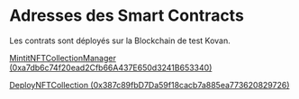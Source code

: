 # Adresses des Smart Contracts

Les contrats sont déployés sur la Blockchain de test Kovan.

[MintitNFTCollectionManager (0xa7db6c74f20ead2Cfb66A437E650d3241B653340)](https://kovan.etherscan.io/address/0xa7db6c74f20ead2Cfb66A437E650d3241B653340)

[DeployNFTCollection (0x387c89fbD7Da59f18cacb7a885ea773620829726)](https://kovan.etherscan.io/address/0x387c89fbD7Da59f18cacb7a885ea773620829726)